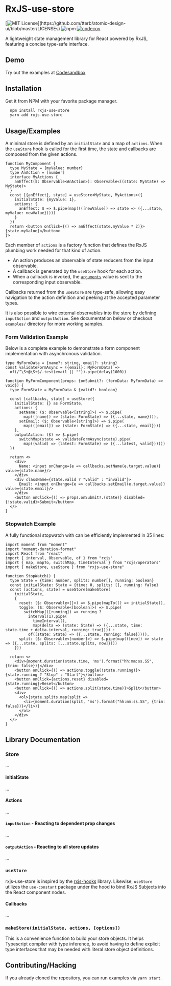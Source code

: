 # RxJS-use-store

[![MIT License](https://img.shields.io/apm/l/atomic-design-ui.svg?)](https://github.com/tterb/atomic-design-ui/blob/master/LICENSEs)
![npm](https://img.shields.io/npm/v/rxjs-use-store)
[![codecov](https://codecov.io/gh/alimg/rxjs-use-store/branch/main/graph/badge.svg?token=TR1SOKL2X6)](https://codecov.io/gh/alimg/rxjs-use-store)

A lightweight state management library for React powered by RxJS, featuring a concise type-safe interface.

## Demo

Try out the examples at [Codesandbox](https://codesandbox.io/embed/funny-carson-pcu29?fontsize=14&hidenavigation=1&module=%2Fexamples%2Findex.tsx&theme=dark&view=preview)

## Installation 

Get it from NPM with your favorite package manager.

```bash 
  npm install rxjs-use-store
  yarn add rxjs-use-store
```

## Usage/Examples

A minimal store is defined by an `initialState` and a map of `actions`. When the `useStore` hook is called for the first time, the state and callbacks are composed from the given actions.

```tsx
function MyComponent {
  type MyState = {myValue: number}
  type AnAction = [number]
  interface MyActions {
    anEffect($: Observable<AnAction>): Observable<((state: MyState) => MyState)>
  }
  const [{anEffect}, state] = useStore<MyState, MyActions>({
    initialState: {myValue: 1}, 
    actions: {
      anEffect: $ => $.pipe(map((([newValue]) => state => ({...state,  myValue: newValue}))))
    }
  })
  return <button onClick={() => anEffect(state.myValue * 2)}>{state.myValue}</button>
}>
```

Each member of `actions` is a factory function that defines the RxJS plumbing work needed for that kind of action. 
* An action produces an observable of state reducers from the input observable.
* A callback is generated by the `useStore` hook for each action.
* When a callback is invoked, the [`arguments`](https://developer.mozilla.org/en-US/docs/Web/JavaScript/Reference/Functions/arguments) value is sent to the corresponding input observable.

Callbacks returned from the `useStore` are type-safe, allowing easy navigation to the action definition and peeking at the accepted parameter types.

It is also possible to wire external observables into the store by defining `inputAction` and `outputAction`. See documentation below or checkout `examples/` directory for more working samples.

### Form Validation Example

Below is a complete example to demonstrate a form component implementation with asynchronous validation.

```tsx
type MyFormData = {name?: string, email?: string}
const validateFormAsync = ({email}: MyFormData) =>
  of(/^\S+@\S+$/.test(email || "")).pipe(delay(1000))

function MyFormComponent(props: {onSubmit?: (formData: MyFormData) => void}) {
  type FormState = MyFormData & {valid?: boolean}
  
  const [callbacks, state] = useStore({
    initialState: {} as FormState, 
    actions: {
      setName: ($: Observable<[string]>) => $.pipe(
        map(([name]) => (state: FormState) => ({...state, name}))),
      setEmail: ($: Observable<[string]>) => $.pipe(
        map(([email]) => (state: FormState) => ({...state, email})))
    },
    outputAction: ($) => $.pipe(
      switchMap(state => validateFormAsync(state).pipe(
        map((valid) => (latest: FormState) => ({...latest, valid})))))
  })
  
  return <>
    <div>
      Name: <input onChange={e => callbacks.setName(e.target.value)} value={state.name}/>
    </div>
    <div className={state.valid ? "valid" : "invalid"}>
      Email: <input onChange={e => callbacks.setEmail(e.target.value)} value={state.email}/>
    </div>
    <button onClick={() => props.onSubmit?.(state)} disabled={!state.valid}>Submit</button>
  </>
}
```

### Stopwatch Example

A fully functional stopwatch with can be efficiently implemented in 35 lines:

```tsx
import moment from "moment"
import "moment-duration-format"
import React from "react"
import { interval, Observable, of } from "rxjs"
import { map, mapTo, switchMap, timeInterval } from "rxjs/operators"
import { makeStore, useStore } from "rxjs-use-store"

function StopWatch() {
  type State = {time: number, splits: number[], running: boolean}
  const initialState: State = {time: 0, splits: [], running: false}
  const [actions, state] = useStore(makeStore(
    initialState,
    {
      reset: ($: Observable<[]>) => $.pipe(mapTo(() => initialState)),
      toggle: ($: Observable<[boolean]>) => $.pipe(
        switchMap(([running]) => running ? 
          interval(1).pipe(
            timeInterval(), 
            map(delta => (state: State) => ({...state, time: state.time + delta.interval, running: true}))) :
          of((state: State) => ({...state, running: false})))),
      split: ($: Observable<[number]>) => $.pipe(map(([now]) => state => ({...state, splits: [...state.splits, now]})))
    }))

  return <>
    <div>{moment.duration(state.time, 'ms').format("hh:mm:ss.SS", {trim: false})}</div>
    <button onClick={() => actions.toggle(!state.running)}>{state.running ? "Stop" : "Start"}</button>
    <button onClick={actions.reset} disabled={state.running}>Reset</button>
    <button onClick={() => actions.split(state.time)}>Split</button>
    <div>
      <ol>{state.splits.map(split => 
        <li>{moment.duration(split, 'ms').format("hh:mm:ss.SS", {trim: false})}</li>)}
      </ol>
    </div>
  </>
}
```

## Library Documentation

### Store
...
#### initialState
...
#### Actions
...
#### `inputAction` - Reacting to dependent prop changes
...
#### `outputAction` - Reacting to all store updates
...
### `useStore`

rxjs-use-store is inspired by the [rxjs-hooks](https://github.com/LeetCode-OpenSource/rxjs-hooks) library. Likewise, `useStore` utilizes the `use-constant` package under the hood to bind RxJS Subjects into the React component nodes.

#### Callbacks

...

### `makeStore(initialState, actions, [options])`

This is a convenience function to build your store objects. It helps Typescript compiler with type inference, to avoid having to define explicit type interfaces that may be needed with literal store object definitions.

## Contributing/Hacking

If you already cloned the repository, you can run examples via `yarn start`.